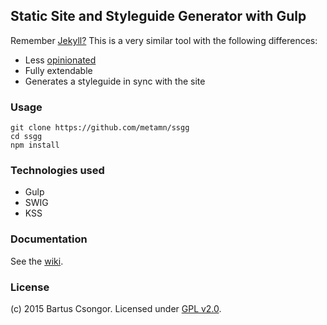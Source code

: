 ## Static Site and Styleguide Generator with Gulp

Remember [Jekyll?](http://jekyllrb.com/)
This is a very similar tool with the following differences:

* Less [opinionated](https://github.com/metamn/ssgg/wiki/opinionated)
* Fully extendable
* Generates a styleguide in sync with the site

### Usage

```
git clone https://github.com/metamn/ssgg
cd ssgg
npm install
```

### Technologies used

* Gulp
* SWIG
* KSS


### Documentation

See the [wiki](https://github.com/metamn/ssgg/wiki).

### License
(c) 2015 Bartus Csongor. Licensed under [GPL v2.0](http://choosealicense.com/licenses/gpl-2.0/).

